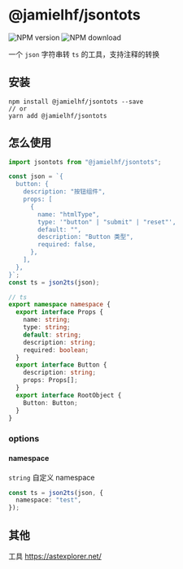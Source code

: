# @jamielhf/jsontots

![NPM version](https://img.shields.io/npm/v/@jamielhf/jsontots)
![NPM download](https://img.shields.io/npm/dt/@jamielhf/jsontots)

一个 `json` 字符串转 `ts` 的工具，支持注释的转换

## 安装

```
npm install @jamielhf/jsontots --save
// or
yarn add @jamielhf/jsontots
```

## 怎么使用

```ts
import jsontots from "@jamielhf/jsontots";

const json = `{
  button: {
    description: "按钮组件",
    props: [
      {
        name: "htmlType",
        type: '"button" | "submit" | "reset"',
        default: "",
        description: "Button 类型",
        required: false,
      },
    ],
  },
}`;
const ts = json2ts(json);

// ts
export namespace namespace {
  export interface Props {
    name: string;
    type: string;
    default: string;
    description: string;
    required: boolean;
  }
  export interface Button {
    description: string;
    props: Props[];
  }
  export interface RootObject {
    Button: Button;
  }
}
```

### options

#### namespace

`string` 自定义 namespace

```ts
const ts = json2ts(json, {
  namespace: "test",
});
```

## 其他

工具 https://astexplorer.net/
